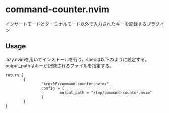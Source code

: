 # command-counter.nvim
インサートモードとターミナルモード以外で入力されたキーを記録するプラグイン

## Usage
lazy.nvimを用いてインストールを行う。specは以下のように設定する。output_pathはキーが記録されるファイルを指定する。

```
return {
        {
                "krns06/command-counter.nvim/",
                config = {
                        output_path = "/tmp/command-counter.nvim"
                }
        }
}
```
